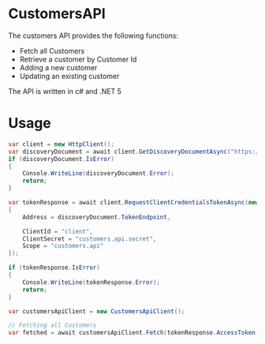 # CustomersAPI

The customers API provides the following functions:
* Fetch all Customers 
* Retrieve a customer by Customer Id
* Adding a new customer
* Updating an existing customer

The API is written in c# and .NET 5

# Usage
```cs
var client = new HttpClient();
var discoveryDocument = await client.GetDiscoveryDocumentAsync("https://localhost:5001");
if (discoveryDocument.IsError)
{
	Console.WriteLine(discoveryDocument.Error);
	return;
}

var tokenResponse = await client.RequestClientCredentialsTokenAsync(new ClientCredentialsTokenRequest
{
	Address = discoveryDocument.TokenEndpoint,

	ClientId = "client",
	ClientSecret = "customers.api.secret",
	Scope = "customers.api"
});

if (tokenResponse.IsError)
{
	Console.WriteLine(tokenResponse.Error);
	return;
}

var customersApiClient = new CustomersApiClient();

// Fetching all Customers
var fetched = await customersApiClient.Fetch(tokenResponse.AccessToken);
```

